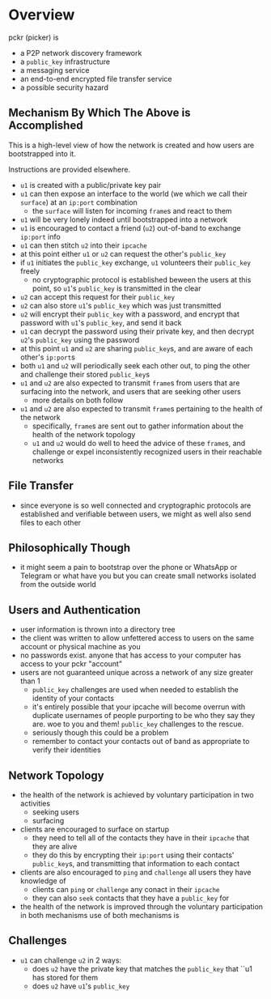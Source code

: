 # Overview

pckr (picker) is

- a P2P network discovery framework
- a `public_key` infrastructure
- a messaging service
- an end-to-end encrypted file transfer service
- a possible security hazard

## Mechanism By Which The Above is Accomplished

This is a high-level view of how the network is created and how users are bootstrapped into it.

Instructions are provided elsewhere.

- `u1` is created with a public/private key pair
- `u1` can then expose an interface to the world (we which we call their `surface`) at an `ip:port` combination
    - the `surface` will listen for incoming `frame`s and react to them
- `u1` will be very lonely indeed until bootstrapped into a network
- `u1` is encouraged to contact a friend (`u2`) out-of-band to exchange `ip:port` info
- `u1` can then stitch `u2` into their `ipcache`
- at this point either `u1` or `u2` can request the other's `public_key`
- if `u1` initiates the `public_key` exchange, `u1` volunteers their `public_key` freely
    - no cryptographic protocol is established beween the users at this point, so `u1`'s `public_key` is transmitted in the clear
- `u2` can accept this request for their `public_key`
- `u2` can also store `u1`'s `public_key` which was just transmitted
- `u2` will encrypt their `public_key` with a password, and encrypt that password with `u1`'s `public_key`, and send it back
- `u1` can decrypt the password using their private key, and then decrypt `u2`'s `public_key` using the password
- at this point `u1` and `u2` are sharing `public_key`s, and are aware of each other's `ip:port`s
- both `u1` and `u2` will periodically seek each other out, to ping the other and challenge their stored `public_key`s
- `u1` and `u2` are also expected to transmit `frame`s from users that are surfacing into the network, and users that are seeking other users
    - more details on both follow
- `u1` and `u2` are also expected to transmit `frame`s pertaining to the health of the network
    - specifically, `frame`s are sent out to gather information about the health of the network topology
    - `u1` and `u2` would do well to heed the advice of these `frame`s, and challenge or expel inconsistently recognized users in their reachable networks

## File Transfer

- since everyone is so well connected and cryptographic protocols are established and verifiable between users, we might as well also send files to each other

## Philosophically Though

- it might seem a pain to bootstrap over the phone or WhatsApp or Telegram or what have you but you can create small networks isolated from the outside world

## Users and Authentication

- user information is thrown into a directory tree
- the client was written to allow unfettered access to users on the same account or physical machine as you
- no passwords exist. anyone that has access to your computer has access to your pckr "account"
- users are not guaranteed unique across a network of any size greater than 1
    - `public_key` challenges are used when needed to establish the identity of your contacts
    - it's entirely possible that your ipcache will become overrun with duplicate usernames of people purporting to be who they say they are. woe to you and them! `public_key` challenges to the rescue.
    - seriously though this could be a problem
    - remember to contact your contacts out of band as appropriate to verify their identities

## Network Topology

- the health of the network is achieved by voluntary participation in two activities
    - seeking users
    - surfacing
- clients are encouraged to surface on startup
    - they need to tell all of the contacts they have in their `ipcache` that they are alive
    - they do this by encrypting their `ip:port` using their contacts' `public_key`s, and transmitting that information to each contact
- clients are also encouraged to `ping` and `challenge` all users they have knowledge of
    - clients can `ping` or `challenge` any conact in their `ipcache`
    - they can also `seek` contacts that they have a `public_key` for
- the health of the network is improved through the voluntary participation in both mechanisms use of both mechanisms is 

## Challenges

- `u1` can challenge ``u2`` in 2 ways:
    - does ``u2`` have the private key that matches the `public_key` that ``u1` ` has stored for them
    - does ``u2`` have `u1`'s `public_key`


